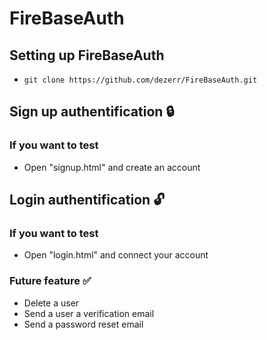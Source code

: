 # FireBaseAuth

## Setting up FireBaseAuth
- `git clone https://github.com/dezerr/FireBaseAuth.git`

## Sign up authentification 🔒

### If you want to test
- Open "signup.html" and create an account

## Login authentification 🔓

### If you want to test
- Open "login.html" and connect your account

### Future feature ✅
- Delete a user
- Send a user a verification email
- Send a password reset email
